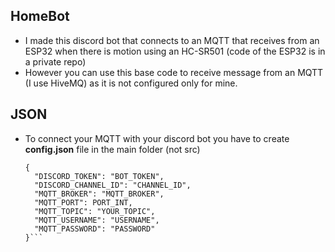 ## HomeBot
- I made this discord bot that connects to an MQTT that receives from an ESP32 when there is motion using an HC-SR501 (code of the ESP32 is in a private repo)
- However you can use this base code to receive message from an MQTT (I use HiveMQ) as it is not configured only for mine.

## JSON
- To connect your MQTT with your discord bot you have to create **config.json** file in the main folder (not src)
  ```
  {
    "DISCORD_TOKEN": "BOT_TOKEN",
    "DISCORD_CHANNEL_ID": "CHANNEL_ID",
    "MQTT_BROKER": "MQTT_BROKER",
    "MQTT_PORT": PORT_INT,
    "MQTT_TOPIC": "YOUR_TOPIC",
    "MQTT_USERNAME": "USERNAME",
    "MQTT_PASSWORD": "PASSWORD"
  }```
